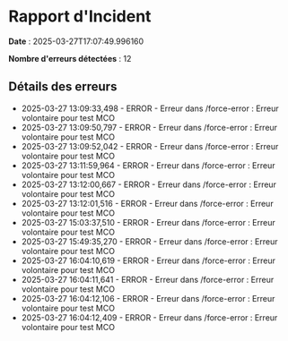 # Rapport d'Incident

**Date** : 2025-03-27T17:07:49.996160

**Nombre d'erreurs détectées** : 12

## Détails des erreurs
- 2025-03-27 13:09:33,498 - ERROR - Erreur dans /force-error : Erreur volontaire pour test MCO
- 2025-03-27 13:09:50,797 - ERROR - Erreur dans /force-error : Erreur volontaire pour test MCO
- 2025-03-27 13:09:52,042 - ERROR - Erreur dans /force-error : Erreur volontaire pour test MCO
- 2025-03-27 13:11:59,964 - ERROR - Erreur dans /force-error : Erreur volontaire pour test MCO
- 2025-03-27 13:12:00,667 - ERROR - Erreur dans /force-error : Erreur volontaire pour test MCO
- 2025-03-27 13:12:01,516 - ERROR - Erreur dans /force-error : Erreur volontaire pour test MCO
- 2025-03-27 15:03:37,510 - ERROR - Erreur dans /force-error : Erreur volontaire pour test MCO
- 2025-03-27 15:49:35,270 - ERROR - Erreur dans /force-error : Erreur volontaire pour test MCO
- 2025-03-27 16:04:10,619 - ERROR - Erreur dans /force-error : Erreur volontaire pour test MCO
- 2025-03-27 16:04:11,641 - ERROR - Erreur dans /force-error : Erreur volontaire pour test MCO
- 2025-03-27 16:04:12,106 - ERROR - Erreur dans /force-error : Erreur volontaire pour test MCO
- 2025-03-27 16:04:12,409 - ERROR - Erreur dans /force-error : Erreur volontaire pour test MCO
